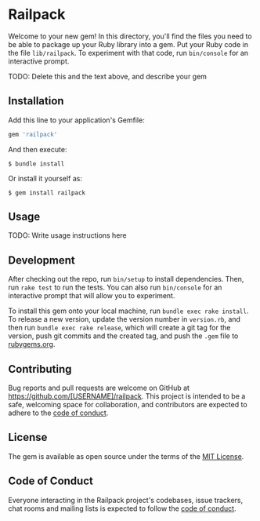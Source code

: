 # Railpack

Welcome to your new gem! In this directory, you'll find the files you need to be able to package up your Ruby library into a gem. Put your Ruby code in the file `lib/railpack`. To experiment with that code, run `bin/console` for an interactive prompt.

TODO: Delete this and the text above, and describe your gem

## Installation

Add this line to your application's Gemfile:

```ruby
gem 'railpack'
```

And then execute:

    $ bundle install

Or install it yourself as:

    $ gem install railpack

## Usage

TODO: Write usage instructions here

## Development

After checking out the repo, run `bin/setup` to install dependencies. Then, run `rake test` to run the tests. You can also run `bin/console` for an interactive prompt that will allow you to experiment.

To install this gem onto your local machine, run `bundle exec rake install`. To release a new version, update the version number in `version.rb`, and then run `bundle exec rake release`, which will create a git tag for the version, push git commits and the created tag, and push the `.gem` file to [rubygems.org](https://rubygems.org).

## Contributing

Bug reports and pull requests are welcome on GitHub at https://github.com/[USERNAME]/railpack. This project is intended to be a safe, welcoming space for collaboration, and contributors are expected to adhere to the [code of conduct](https://github.com/[USERNAME]/railpack/blob/master/CODE_OF_CONDUCT.md).

## License

The gem is available as open source under the terms of the [MIT License](https://opensource.org/licenses/MIT).

## Code of Conduct

Everyone interacting in the Railpack project's codebases, issue trackers, chat rooms and mailing lists is expected to follow the [code of conduct](https://github.com/[USERNAME]/railpack/blob/master/CODE_OF_CONDUCT.md).
